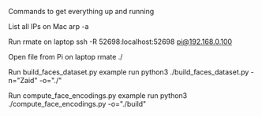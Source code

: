 Commands to get everything up and running

List all IPs on Mac
arp -a

Run rmate on laptop
ssh -R 52698:localhost:52698 pi@192.168.0.100

Open file from Pi on laptop
rmate ./<filename>

Run build_faces_dataset.py example run
python3 ./build_faces_dataset.py -n="Zaid" -o="./"

Run compute_face_encodings.py example run
python3 ./compute_face_encodings.py -o="./build"